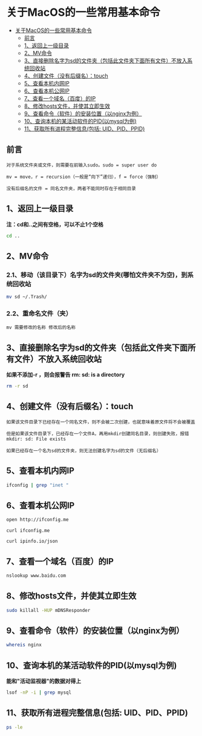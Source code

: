 # 关于MacOS的一些常用基本命令

- [关于MacOS的一些常用基本命令](#关于macos的一些常用基本命令)
  - [前言](#前言)
  - [1、返回上一级目录](#1返回上一级目录)
  - [2、MV命令](#2mv命令)
  - [3、直接删除名字为sd的文件夹（包括此文件夹下面所有文件）不放入系统回收站](#3直接删除名字为sd的文件夹包括此文件夹下面所有文件不放入系统回收站)
  - [4、创建文件（没有后缀名）：touch](#4创建文件没有后缀名touch)
  - [5、查看本机内网IP](#5查看本机内网ip)
  - [6、查看本机公网IP](#6查看本机公网ip)
  - [7、查看一个域名（百度）的IP](#7查看一个域名百度的ip)
  - [8、修改hosts文件，并使其立即生效](#8修改hosts文件并使其立即生效)
  - [9、查看命令（软件）的安装位置（以nginx为例）](#9查看命令软件的安装位置以nginx为例)
  - [10、查询本机的某活动软件的PID(以mysql为例)](#10查询本机的某活动软件的pid以mysql为例)
  - [11、获取所有进程完整信息(包括: UID、PID、PPID)](#11获取所有进程完整信息包括-uidpidppid)

## 前言

```
对于系统文件夹或文件，则需要在前输入sudo。sudo = super user do
```

```
mv = move，r = recursion（一般是“向下”递归），f = force（强制）
```

```
没有后缀名的文件 = 同名文件夹，两者不能同时存在于相同目录
```

## 1、返回上一级目录

**注：cd和..之间有空格，可以不止1个空格**

```bash
cd ..
```

## 2、MV命令

### 2.1、移动（该目录下）名字为sd的文件夹(哪怕文件夹不为空)，到系统回收站

```bash
mv sd ~/.Trash/
```

### 2.2、重命名文件（夹）

```
mv 需要修改的名称 修改后的名称
```

## 3、直接删除名字为sd的文件夹（包括此文件夹下面所有文件）不放入系统回收站

**如果不添加-r ，则会报警告 rm: sd: is a directory**

```bash
rm -r sd
```

## 4、创建文件（没有后缀名）：touch

```
如果该文件目录下已经存在一个同名文件，则不会被二次创建，也就意味着原文件将不会被覆盖
```

```
但是如果该文件目录下，已经存在一个文件A，再用mkdir创建同名目录，则创建失败，报错mkdir: sd: File exists
```

```
如果已经存在一个名为sd的文件夹，则无法创建名字为sd的文件（无后缀名）
```

## 5、查看本机内网IP

```bash
ifconfig | grep "inet "
```

## 6、查看本机公网IP

```bash
open http://ifconfig.me
```

```
curl ifconfig.me
```

```
curl ipinfo.io/json 
```

## 7、查看一个域名（百度）的IP

```bash
nslookup www.baidu.com
```

## 8、修改hosts文件，并使其立即生效

```bash
sudo killall -HUP mDNSResponder
```

## 9、查看命令（软件）的安装位置（以nginx为例）

```bash
whereis nginx
```

## 10、查询本机的某活动软件的PID(以mysql为例)

**能和"活动监视器"的数据对得上**

```bash
lsof -nP -i | grep mysql  
```

## 11、获取所有进程完整信息(包括: UID、PID、PPID)

```bash
ps -le
```
